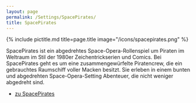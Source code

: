 ```yaml
---
layout: page
permalink: /Settings/SpacePirates/
title: SpacePirates
---
```


{% include pictitle.md title=page.title image="/icons/spacepirates.png" %}

SpacePirates ist ein abgedrehtes Space-Opera-Rollenspiel um Piraten im Weltraum im Stil der 1980er Zeichentrickserien und Comics. Bei SpacePirates geht es um eine zusammengewürfelte Piratencrew, die ein gebrauchtes Raumschiff voller Macken besitzt. Sie erleben in einem bunten und abgedrehten Space-Opera-Setting Abenteuer, die nicht weniger abgedreht sind.

- [zu SpacePirates](https://jcgames.de/spacepirates/)
